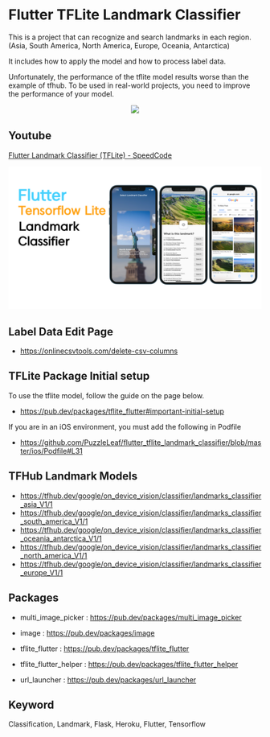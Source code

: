 # Flutter TFLite Landmark Classifier
This is a project that can recognize and search landmarks in each region.
(Asia, South America, North America, Europe, Oceania, Antarctica)

It includes how to apply the model and how to process label data.

Unfortunately, the performance of the tflite model results worse than the example of tfhub. 
To be used in real-world projects, you need to improve the performance of your model.

<p align="center">
 <img src="readme/main.gif" width='1024'/>
</p>

## Youtube
[Flutter Landmark Classifier (TFLite) - SpeedCode](https://youtu.be/kxh9BHfkD2A)
<p align="center">
 <img src="readme/youtube.png" width='1024'/>
</p>

## Label Data Edit Page
- https://onlinecsvtools.com/delete-csv-columns

## TFLite Package Initial setup
To use the tflite model, follow the guide on the page below.    
- https://pub.dev/packages/tflite_flutter#important-initial-setup

If you are in an iOS environment, you must add the following in Podfile
- https://github.com/PuzzleLeaf/flutter_tflite_landmark_classifier/blob/master/ios/Podfile#L31

## TFHub Landmark Models
- https://tfhub.dev/google/on_device_vision/classifier/landmarks_classifier_asia_V1/1
- https://tfhub.dev/google/on_device_vision/classifier/landmarks_classifier_south_america_V1/1
- https://tfhub.dev/google/on_device_vision/classifier/landmarks_classifier_oceania_antarctica_V1/1
- https://tfhub.dev/google/on_device_vision/classifier/landmarks_classifier_north_america_V1/1
- https://tfhub.dev/google/on_device_vision/classifier/landmarks_classifier_europe_V1/1

## Packages
* multi_image_picker : https://pub.dev/packages/multi_image_picker

* image : https://pub.dev/packages/image

* tflite_flutter : https://pub.dev/packages/tflite_flutter

* tflite_flutter_helper : https://pub.dev/packages/tflite_flutter_helper

* url_launcher : https://pub.dev/packages/url_launcher

## Keyword
Classification, Landmark, Flask, Heroku, Flutter, Tensorflow

